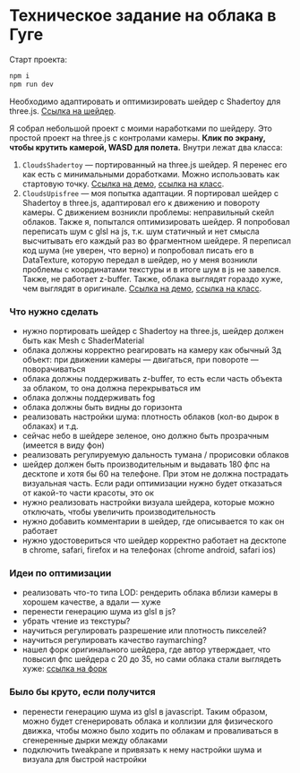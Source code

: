 # Техническое задание на облака в Гуге

Старт проекта:
```bash
npm i
npm run dev
```

Необходимо адаптировать и оптимизировать шейдер с Shadertoy для three.js. [Ссылка на шейдер](https://www.shadertoy.com/view/ll2SWd).

Я собрал небольшой проект с моими наработками по шейдеру. Это простой проект на three.js с контролами камеры. **Клик по экрану, чтобы крутить камерой, WASD для полета.** Внутри лежат два класса:
1. `CloudsShadertoy` — портированный на three.js шейдер. Я перенес его как есть с минимальными доработками. Можно использовать как стартовую точку. [Ссылка на демо](https://raw.githack.com/upisfree/guga-clouds/9f8571eb74af091378cc5edb9cbfc859a743d9af/index.html?shadertoy), [ссылка на класс](https://github.com/upisfree/guga-clouds/blob/master/src/clouds-shadertoy.js).
2. `CloudsUpisfree` — моя попытка адаптации. Я портировал шейдер с Shadertoy в three.js, адаптировал его к движению и повороту камеры. С движением возникли проблемы: неправильный скейл облаков. Также я, попытался оптимизировать шейдер. Я попробовал переписать шум с glsl на js, т.к. шум статичный и нет смысла высчитывать его каждый раз во фрагментном шейдере. Я переписал код шума (не уверен, что верно) и попробовал писать его в DataTexture, которую передал в шейдер, но у меня возникли проблемы с координатами текстуры и в итоге шум в js не завелся. Также, не работает z-buffer. Также, облака выглядят гораздо хуже, чем выглядят в оригинале. [Ссылка на демо](https://raw.githack.com/upisfree/guga-clouds/9f8571eb74af091378cc5edb9cbfc859a743d9af/index.html?upisfree), [ссылка на класс](https://github.com/upisfree/guga-clouds/blob/master/src/clouds-upisfree.js).


### Что нужно сделать
* нужно портировать шейдер с Shadertoy на three.js, шейдер должен быть как Mesh с ShaderMaterial
* облака должны корректно реагировать на камеру как обычный 3д объект: при движении камеры — двигаться, при повороте — поворачиваться
* облака должны поддерживать z-buffer, то есть если часть объекта за облаком, то она должна перекрываться им
* облака должны поддерживать fog
* облака должны быть видны до горизонта
* реализовать настройки шума: плотность облаков (кол-во дырок в облаках) и т.д.
* сейчас небо в шейдере зеленое, оно должно быть прозрачным (имеется в виду фон)
* реализовать регулируемую дальность тумана / прорисовки облаков
* шейдер должен быть производительным и выдавать 180 фпс на десктопе и хотя бы 60 на телефоне. При этом не должна пострадать визуальная часть. Если ради оптимизации нужно будет отказаться от какой-то части красоты, это ок
* нужно реализовать настройки визуала шейдера, которые можно отключать, чтобы увеличить производительность
* нужно добавить комментарии в шейдер, где описывается то как он работает
* нужно удостовериться что шейдер корректно работает на десктопе в chrome, safari, firefox и на телефонах (chrome android, safari ios)

### Идеи по оптимизации
* реализовать что-то типа LOD: рендерить облака вблизи камеры в хорошем качестве, а вдали — хуже
* перенести генерацию шума из glsl в js?
* убрать чтение из текстуры?
* научиться регулировать разрешение или плотность пикселей?
* научиться регулировать качество raymarching?
* нашел форк оригинального шейдера, где автор утверждает, что повысил фпс шейдера с 20 до 35, но сами облака стали выглядеть хуже: [ссылка на форк](https://www.shadertoy.com/view/M3ySRy)

### Было бы круто, если получится
* перенести генерацию шума из glsl в javascript. Таким образом, можно будет сгенерировать облака и коллизии для физического движка, чтобы можно было ходить по облакам и проваливаться в сгенеренные дырки между облаками
* подключить tweakpane и привязать к нему настройки шума и визуала для быстрой настройки
